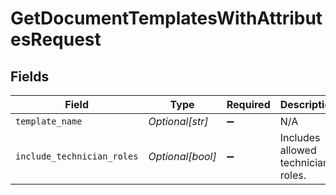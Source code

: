 # GetDocumentTemplatesWithAttributesRequest


## Fields

| Field                              | Type                               | Required                           | Description                        |
| ---------------------------------- | ---------------------------------- | ---------------------------------- | ---------------------------------- |
| `template_name`                    | *Optional[str]*                    | :heavy_minus_sign:                 | N/A                                |
| `include_technician_roles`         | *Optional[bool]*                   | :heavy_minus_sign:                 | Includes allowed technician roles. |
